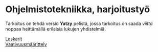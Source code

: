 # Ohjelmistotekniikka, harjoitustyö
Tarkoitus on tehdä versio **Yatzy** pelistä, jossa tarkoitus on saada *viittä* noppaa heittämällä erilaisia lukujen yhdistelmiä.  

[Laskarit](https://github.com/komulaleksi/ot-harjoitustyo/tree/master/laskarit)  
[Vaativuusmäärittely](https://github.com/komulaleksi/ot-harjoitustyo/blob/master/dokumentaatio/vaatimusmaarittely.md)
